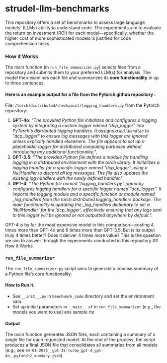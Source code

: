 

# strudel-llm-benchmarks

This repository offers a set of benchmarks to assess large language models' (LLMs) 
ability to understand code. 
The experiments aim to evaluate the return on investment (ROI) for each model—specifically, 
whether the higher cost of more sophisticated models is justified for code comprehension tasks.
### How it Works 
The main function (in `run_file_smmmarizer.py`) selects files from a repository and 
submits them to your preferred LLM(s) for analysis. 
The model then examines each file and summarizes its **core functionality** in up to three sentences.
#### Here is an example output for a file from the Pytorch github repository : 
File: `/torch/distributed/checkpoint/logging_handlers.py` from the Pytorch repository: 
1. **GPT-4o**: *"The provided Python file initializes and configures a logging system by integrating a custom logger named \"dcp_logger\" into PyTorch's distributed logging handlers. It assigns a `NullHandler` to \"dcp_logger\" to ensure log messages with this logger are ignored unless explicitly handled elsewhere. The file appears to set up a placeholder logger for distributed computing purposes without introducing any additional functionality."*,
2. **GPT-3.5**: *"The provided Python file defines a module for handling logging in a distributed environment with the torch library. It initializes a logging handler for a specific logger named \"dcp_logger\" using a NullHandler to discard all log messages. The file also updates the existing log handlers with the newly defined handler."*
3. **GPT-4**: *"The Python file named \"logging_handlers.py\" primarily configures logging handlers for a specific logger named \"dcp_logger\". It imports the logging module and a specific function or module named _log_handlers from the torch.distributed.logging_handlers package. The main functionality is updating the _log_handlers dictionary to set a 'NullHandler' for the 'dcp_logger', effectively ensuring that any logs sent to this logger will be ignored or not outputted anywhere by default.".*

GPT-4 is by far the most expensive model in this comparison—costing 4 times more than GPT-4o and 6 
times more than GPT-3.5. 
But is its output truly 4 times better? Does it deliver 4 times more value? 
This is the question we aim to answer through the experiments conducted in this repository.## How It Works

### `run_file_summarizer`

The `run_file_summarizer.py` script aims to generate a concise summary of a 
Python file’s core functionality.

#### How to Run it.  
- See `__init__.py` in  `benchmark_code` directory and set the environment vars.
- Set up initial parameters in `__main__ of` in `run_file_summarizer` 
(e.g., the models you want to use) ans sample rte   

#### Output
The main function generates JSON files, each containing a summary of a single file for each requested model.
At the end of the process, the script produces a final 
JSON file that consolidates all summaries from all models (e.g., see `04-01-2025__gpt-35-turbo_gpt-4_gpt-4o__pytorch2_summary.json`).

